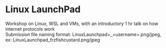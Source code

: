 # Linux LaunchPad
Workshop on Linux, WSL and VMs, with an introductory 1 hr talk on how internet protocols work\
Submission file naming format: LinuxLaunchpad+_+username+.png/jpeg, ex: LinuxLaunchpad_frzfishcustard.png/jpeg
